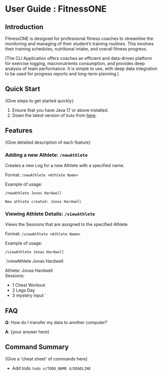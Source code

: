 # User Guide : FitnessONE

## Introduction

FitnessONE is designed for professional fitness coaches to streamline the monitoring and managing of their student’s training routines. This involves their training schedules, nutritional intake, and overall fitness progress. 

(The CLI Application offers coaches an efficient and data-driven platform for exercise logging, macronutrients consumption, and provides deep analysis of team performance. It is simple to use, with deep data integration to be used for progress reports and long-term planning.)

## Quick Start

{Give steps to get started quickly}

1. Ensure that you have Java 17 or above installed.
1. Down the latest version of `Duke` from [here](http://link.to/duke).

## Features 

{Give detailed description of each feature}

### Adding a new Athlete: `/newAthlete`
Creates a new Log for a new Athlete with a specified name.

Format: `/newAthlete <Athlete Name>`

Example of usage: 

`/newAthlete Jonas Hardwell`

`New athlete created: Jonas Hardwell`


### Viewing Athlete Details: `/viewAthlete`
Views the Sessions that are assigned to the specified Athlete

Format: `/viewAthlete <Athlete Name>`

Example of usage: 

`/viewAthlete Jonas Hardwell`

`/viewAthlete Jonas Hardwell

Athlete: Jonas Hardwell  
Sessions:  
  - 1 Chest Workout  
  - 2 Legs Day  
  - 3 mystery input
`


## FAQ

**Q**: How do I transfer my data to another computer? 

**A**: {your answer here}

## Command Summary

{Give a 'cheat sheet' of commands here}

* Add todo `todo n/TODO_NAME d/DEADLINE`
